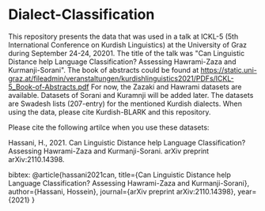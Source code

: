 # Dialect-Classification
This repository presents the data that was used in a talk at ICKL-5 (5th International Conference on Kurdish Linguistics)
at the University of Graz during September 24-24, 20201.
The title of the talk was "Can Linguistic Distance help Language Classification? Assessing Hawrami-Zaza and Kurmanji-Sorani".
The book of abstracts could be found at https://static.uni-graz.at/fileadmin/veranstaltungen/kurdishlinguistics2021/PDFs/ICKL-5_Book-of-Abstracts.pdf
For now, the Zazaki and Hawrami datasets are available. Datasets of Sorani and Kuramnji will be added later.
The datasets are Swadesh lists (207-entry) for the mentioned Kurdish dialects.
When using the data, please cite Kurdish-BLARK and this repository.

Please cite the following artilce when you use these datasets:

Hassani, H., 2021. Can Linguistic Distance help Language Classification? Assessing Hawrami-Zaza and Kurmanji-Sorani. arXiv preprint arXiv:2110.14398.

bibtex:
@article{hassani2021can,
  title={Can Linguistic Distance help Language Classification? Assessing Hawrami-Zaza and Kurmanji-Sorani},
  author={Hassani, Hossein},
  journal={arXiv preprint arXiv:2110.14398},
  year={2021}
}
